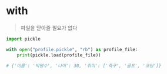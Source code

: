 # with

> 파일을 닫아줄 필요가 없다
> 

```python
import pickle

with open("profile.pickle", "rb") as profile_file:
    print(pickle.load(profile_file))
    
# {'이름': '박명수', '나이': 30, '취미': ['축구', '골프', '코딩']}
```